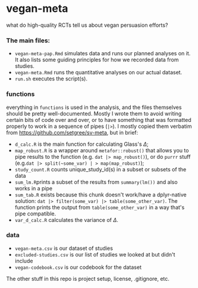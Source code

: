 # vegan-meta

what do high-quality RCTs tell us about vegan persuasion efforts?

### The main files:

  * `vegan-meta-pap.Rmd` simulates data and runs our planned analyses on it. It also lists some guiding principles for how we recorded data from studies.
  * `vegan-meta.Rmd` runs the quantitative analyses on our actual dataset.
  * `run.sh` executes the script(s).

### functions
everything in `functions` is used in the analysis, and the files themselves should be pretty well-documented. Mostly I wrote them to avoid writing certain bits of code over and over, or to have something that was formatted properly to work in a sequence of pipes (`|>`). I mostly copied them verbatim from https://github.com/setgree/sv-meta, but in brief:
  * `d_calc.R` is the main function for calculating Glass's $\Delta$;
  * `map_robust.R` is a wrapper around `metafor::robust()` that allows you to pipe results to the function (e.g. `dat |> map_robust()`), or do `purrr` stuff (e.g.`dat |> split(~some_var) | > map(map_robust)`);
  * `study_count.R` counts unique_study_id(s) in a subset or subsets of the data 
  * `sum_lm.R`prints a subset of the results from `summary(lm())` and also works in a pipe
  * `sum_tab.R` exists because this chunk doesn't work/have a dplyr-native solution:  `dat |> filter(some_var) |> table(some_other_var)`. The function prints the output from `table(some_other_var)` in a way that's pipe compatible.
  * `var_d_calc.R` calculates the variance of $\Delta$.
  
### data
  * `vegan-meta.csv`  is our dataset of studies
  * `excluded-studies.csv` is our list of studies we looked at but didn't include
  * `vegan-codebook.csv` is our codebook for the dataset
  
The other stuff in this repo is project setup, license, .gitignore, etc. 